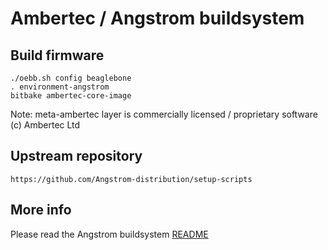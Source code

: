 Ambertec / Angstrom buildsystem
===============================

## Build firmware

```
./oebb.sh config beaglebone
. environment-angstrom
bitbake ambertec-core-image
```

Note: meta-ambertec layer is commercially licensed / proprietary software (c) Ambertec Ltd

## Upstream repository

```
https://github.com/Angstrom-distribution/setup-scripts
``` 

## More info

Please read the Angstrom buildsystem [README](README)

